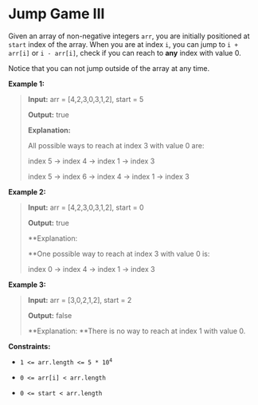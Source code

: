 # Jump Game III

Given an array of non-negative integers <code>arr</code>, you are initially positioned at <code>start</code>&nbsp;index of the array. When you are at index <code>i</code>, you can jump&nbsp;to <code>i + arr[i]</code> or <code>i - arr[i]</code>, check if you can reach to **any** index with value 0.

Notice that you can not jump outside of the array at any time.


**Example 1:**
>
> **Input:** arr = [4,2,3,0,3,1,2], start = 5
>
> **Output:** true
>
> **Explanation:**
>
> All possible ways to reach at index 3 with value 0 are:
>
> index 5 -&gt; index 4 -&gt; index 1 -&gt; index 3
>
> index 5 -&gt; index 6 -&gt; index 4 -&gt; index 1 -&gt; index 3

**Example 2:**
>
> **Input:** arr = [4,2,3,0,3,1,2], start = 0
>
> **Output:** true
>
> **Explanation:
>
> **One possible way to reach at index 3 with value 0 is:
>
> index 0 -&gt; index 4 -&gt; index 1 -&gt; index 3

**Example 3:**
>
> **Input:** arr = [3,0,2,1,2], start = 2
>
> **Output:** false
>
> **Explanation: **There is no way to reach at index 1 with value 0.


**Constraints:**

- <code>1 &lt;= arr.length &lt;= 5 * 10<sup>4</sup></code>

- <code>0 &lt;= arr[i] &lt;&nbsp;arr.length</code>

- <code>0 &lt;= start &lt; arr.length</code>
